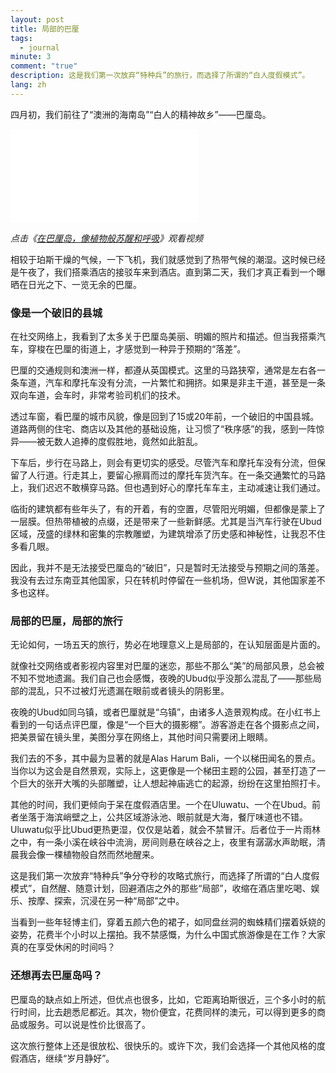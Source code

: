 ```yaml
---
layout: post
title: 局部的巴厘
tags:
  - journal
minute: 3
comment: "true"
description: 这是我们第一次放弃“特种兵”的旅行，而选择了所谓的“白人度假模式”。
lang: zh
---
```

四月初，我们前往了“澳洲的海南岛”“白人的精神故乡”——巴厘岛。

<iframe src="//player.bilibili.com/player.html?isOutside=true&aid=114296914710253&bvid=BV1YARUYqE54&cid=29286007253&p=1" scrolling="no" border="0" frameborder="no" framespacing="0" allowfullscreen="true"></iframe>

*点击《[在巴厘岛，像植物般苏醒和呼吸](https://www.bilibili.com/video/BV1YARUYqE54/)》观看视频*

相较于珀斯干燥的气候，一下飞机，我们就感觉到了热带气候的潮湿。这时候已经是午夜了，我们搭乘酒店的接驳车来到酒店。直到第二天，我们才真正看到一个曝晒在日光之下、一览无余的巴厘。

### 像是一个破旧的县城

在社交网络上，我看到了太多关于巴厘岛美丽、明媚的照片和描述。但当我搭乘汽车，穿梭在巴厘的街道上，才感觉到一种异于预期的“落差”。

巴厘的交通规则和澳洲一样，都遵从英国模式。这里的马路狭窄，通常是左右各一条车道，汽车和摩托车没有分流，一片繁忙和拥挤。如果是非主干道，甚至是一条双向车道，会车时，非常考验司机们的技术。

透过车窗，看巴厘的城市风貌，像是回到了15或20年前，一个破旧的中国县城。道路两侧的住宅、商店以及其他的基础设施，让习惯了“秩序感”的我，感到一阵惊异——被无数人追捧的度假胜地，竟然如此脏乱。

下车后，步行在马路上，则会有更切实的感受。尽管汽车和摩托车没有分流，但保留了人行道。行走其上，要留心擦肩而过的摩托车货汽车。在一条交通繁忙的马路上，我们迟迟不敢横穿马路。但也遇到好心的摩托车车主，主动减速让我们通过。

临街的建筑都有些年头了，有的开着，有的空置，尽管阳光明媚，但都像是蒙上了一层膜。但热带植被的点缀，还是带来了一些新鲜感。尤其是当汽车行驶在Ubud区域，茂盛的绿林和密集的宗教雕塑，为建筑增添了历史感和神秘性，让我忍不住多看几眼。

因此，我并不是无法接受巴厘岛的“破旧”，只是暂时无法接受与预期之间的落差。我没有去过东南亚其他国家，只在转机时停留在一些机场，但W说，其他国家差不多也这样。

### 局部的巴厘，局部的旅行

无论如何，一场五天的旅行，势必在地理意义上是局部的，在认知层面是片面的。

就像社交网络或者影视内容里对巴厘的迷恋，那些不那么“美”的局部风景，总会被不知不觉地遗漏。我们自己也会感慨，夜晚的Ubud似乎没那么混乱了——那些局部的混乱，只不过被灯光遗漏在眼前或者镜头的阴影里。

夜晚的Ubud如同乌镇，或者巴厘就是“乌镇”，由诸多人造景观构成。在小红书上看到的一句话点评巴厘，像是“一个巨大的摄影棚”。游客游走在各个摄影点之间，把美景留在镜头里，美图分享在网络上，其他时间只需要闭上眼睛。

我们去的不多，其中最为显著的就是Alas Harum Bali，一个以梯田闻名的景点。当你以为这会是自然景观，实际上，这更像是一个梯田主题的公园，甚至打造了一个巨大的张开大嘴的头部雕塑，让人想起神庙逃亡的起源，纷纷在这里拍照打卡。

其他的时间，我们更倾向于呆在度假酒店里。一个在Uluwatu、一个在Ubud。前者坐落于海滨峭壁之上，公共区域游泳池、眼前就是大海，餐厅味道也不错。Uluwatu似乎比Ubud更热更湿，仅仅是站着，就会不禁冒汗。后者位于一片雨林之中，有一条小溪在峡谷中流淌，房间则悬在峡谷之上，夜里有潺潺水声助眠，清晨我会像一棵植物般自然而然地醒来。

这是我们第一次放弃“特种兵”争分夺秒的攻略式旅行，而选择了所谓的“白人度假模式”，自然醒、随意计划，回避酒店之外的那些“局部”，收缩在酒店里吃喝、娱乐、按摩、探索，沉浸在另一种“局部”之中。

当看到一些年轻博主们，穿着五颜六色的裙子，如同盘丝洞的蜘蛛精们摆着妖娆的姿势，花费半个小时以上摆拍。我不禁感慨，为什么中国式旅游像是在工作？大家真的在享受休闲的时间吗？

### 还想再去巴厘岛吗？

巴厘岛的缺点如上所述，但优点也很多，比如，它距离珀斯很近，三个多小时的航行时间，比去趟悉尼都近。其次，物价便宜，花费同样的澳元，可以得到更多的商品或服务。可以说是性价比很高了。

这次旅行整体上还是很放松、很快乐的。或许下次，我们会选择一个其他风格的度假酒店，继续“岁月静好”。
